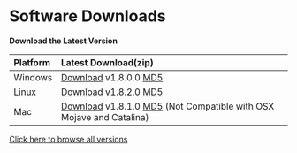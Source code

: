 # Software Downloads

**Download the Latest Version**

| Platform | Latest Download\(zip\) |
| :--- | :--- |
| Windows | [Download](https://drive.google.com/file/d/13ST9Nf1m-7AQv1Bwk0zxcAuhLPR4Gzsh/view?usp=sharing) v1.8.0.0  [MD5](https://printm3d.com/files/software_pro_alpha/Windows/2017-09-21-setup_m3d-V1.8.0.0.exe.md5.txt)|
| Linux | [Download](https://drive.google.com/file/d/1ryinKws8xRMB68SlMt-O7IipBql6VZ3r/view?usp=sharing) v1.8.2.0  [MD5](http://site.printm3d.com/files/software_pro_alpha/Linux/m3drealize_1.8.2-1_amd64.deb.md5.txt) |
| Mac | [Download](https://drive.google.com/file/d/16bBwXL92ssiaaZxWEkezCPE4u97wdiUj/view?usp=sharing) v1.8.1.0  [MD5](http://printm3d.com/files/software_pro_alpha/Mac/2017-10-05-v1.8.1.0-M3D.dmg.md5.txt) \(Not Compatible with OSX Mojave and Catalina\) |

[Click here to browse all versions](https://www.dropbox.com/sh/6qnlmq0d3zusyj2/AAD048ZcHaxbEKL5fn2W3Rx0a?dl=0)

